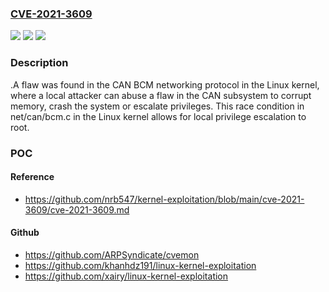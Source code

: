 ### [CVE-2021-3609](https://cve.mitre.org/cgi-bin/cvename.cgi?name=CVE-2021-3609)
![](https://img.shields.io/static/v1?label=Product&message=kernel&color=blue)
![](https://img.shields.io/static/v1?label=Version&message=%3D%20Affects%20kernel%20v2.6.25%20to%20v5.13-rc6%20&color=brighgreen)
![](https://img.shields.io/static/v1?label=Vulnerability&message=CWE-362%20-%20Concurrent%20Execution%20using%20Shared%20Resource%20with%20Improper%20Synchronization%20('Race%20Condition')&color=brighgreen)

### Description

.A flaw was found in the CAN BCM networking protocol in the Linux kernel, where a local attacker can abuse a flaw in the CAN subsystem to corrupt memory, crash the system or escalate privileges. This race condition in net/can/bcm.c in the Linux kernel allows for local privilege escalation to root.

### POC

#### Reference
- https://github.com/nrb547/kernel-exploitation/blob/main/cve-2021-3609/cve-2021-3609.md

#### Github
- https://github.com/ARPSyndicate/cvemon
- https://github.com/khanhdz191/linux-kernel-exploitation
- https://github.com/xairy/linux-kernel-exploitation

